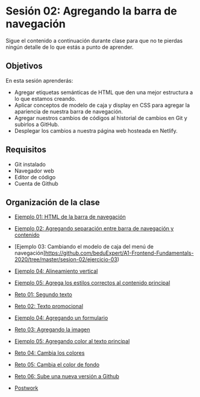 # Sesión 02: Agregando la barra de navegación

Sigue el contenido a continuación durante clase para que no te pierdas ningún
detalle de lo que estás a punto de aprender.

## Objetivos

En esta sesión aprenderás:

- Agregar etiquetas semánticas de HTML que den una mejor estructura a lo que
  estamos creando.
- Aplicar conceptos de modelo de caja y display en CSS para agregar la
  apariencia de nuestra barra de navegación.
- Agregar nuestros cambios de códigos al historial de cambios en Git y subirlos
  a GitHub.
- Desplegar los cambios a nuestra página web hosteada en Netlify.

## Requisitos

- Git  instalado
- Navegador web
- Editor de código 
- Cuenta de Github

## Organización de la clase

- [Ejemplo 01: HTML de la barra de navegación](https://github.com/beduExpert/A1-Frontend-Fundamentals-2020/tree/master/sesion-02/ejercicio-01)

- [Ejemplo  02: Agregando separación entre barra de navegación y contenido](https://github.com/beduExpert/A1-Frontend-Fundamentals-2020/tree/master/sesion-02/ejercicio-02)

- [Ejemplo  03: Cambiando el modelo de caja del menú de navegación]https://github.com/beduExpert/A1-Frontend-Fundamentals-2020/tree/master/sesion-02/ejercicio-03)

- [Ejemplo  04: Alineamiento vertical](https://github.com/beduExpert/A1-Frontend-Fundamentals-2020/tree/master/sesion-02/ejercicio-04)

- [Ejemplo  05: Agrega los estilos correctos al contenido principal](https://github.com/beduExpert/A1-Frontend-Fundamentals-2020/tree/master/sesion-01/Ejemplo%2003)



- [Reto  01: Segundo texto](https://github.com/beduExpert/A1-Frontend-Fundamentals-2020/tree/master/sesion-01/reto-01)

- [Reto  02: Texto promocional](https://github.com/beduExpert/A1-Frontend-Fundamentals-2020/tree/master/sesion-01/reto-02)

- [Ejemplo  04: Agregando un formulario](https://github.com/beduExpert/A1-Frontend-Fundamentals-2020/tree/master/sesion-01/Ejemplo%2004)

- [Reto  03: Agregando la imagen](https://github.com/beduExpert/A1-Frontend-Fundamentals-2020/tree/master/sesion-01/reto-03)

- [Ejemplo  05: Agregando color al texto principal](https://github.com/beduExpert/A1-Frontend-Fundamentals-2020/tree/master/sesion-01/Ejemplo%2005)

- [Reto  04: Cambia los colores](https://github.com/beduExpert/A1-Frontend-Fundamentals-2020/tree/master/sesion-01/reto-04)

- [Reto  05: Cambia el color de fondo](https://github.com/beduExpert/A1-Frontend-Fundamentals-2020/tree/master/sesion-01/reto-05)

- [Reto  06: Sube una nueva versión a Github](https://github.com/beduExpert/A1-Frontend-Fundamentals-2020/tree/master/sesion-01/reto-06)

- [Postwork](https://github.com/beduExpert/A1-Frontend-Fundamentals-2020/tree/master/sesion-01/postwork)


